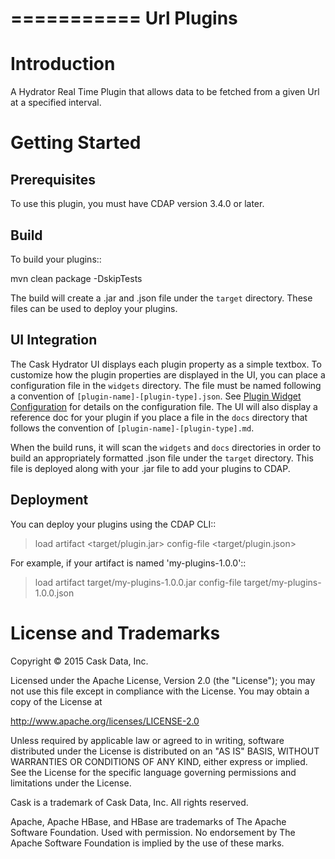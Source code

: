 ===========
Url Plugins
===========

Introduction
============

A Hydrator Real Time Plugin that allows data to be fetched from a given Url at a specified interval.

Getting Started
===============

Prerequisites
-------------

To use this plugin, you must have CDAP version 3.4.0 or later.

Build
-----
To build your plugins::

  mvn clean package -DskipTests

The build will create a .jar and .json file under the ``target`` directory.
These files can be used to deploy your plugins.

UI Integration
--------------
The Cask Hydrator UI displays each plugin property as a simple textbox. To customize how the plugin properties
are displayed in the UI, you can place a configuration file in the ``widgets`` directory.
The file must be named following a convention of ``[plugin-name]-[plugin-type].json``.
See [Plugin Widget Configuration](http://docs.cdap.io/cdap/current/en/cdap-apps/hydrator/custom.html#plugin-configuration-json)
for details on the configuration file.
The UI will also display a reference doc for your plugin if you place a file in the ``docs`` directory
that follows the convention of ``[plugin-name]-[plugin-type].md``.

When the build runs, it will scan the ``widgets`` and ``docs`` directories in order to build an appropriately
formatted .json file under the ``target`` directory. This file is deployed along with your .jar file to add your
plugins to CDAP.

Deployment
----------
You can deploy your plugins using the CDAP CLI::

  > load artifact <target/plugin.jar> config-file <target/plugin.json>

For example, if your artifact is named 'my-plugins-1.0.0'::

  > load artifact target/my-plugins-1.0.0.jar config-file target/my-plugins-1.0.0.json


License and Trademarks
======================

Copyright © 2015 Cask Data, Inc.

Licensed under the Apache License, Version 2.0 (the "License"); you may not use this file except
in compliance with the License. You may obtain a copy of the License at

http://www.apache.org/licenses/LICENSE-2.0

Unless required by applicable law or agreed to in writing, software distributed under the
License is distributed on an "AS IS" BASIS, WITHOUT WARRANTIES OR CONDITIONS OF ANY KIND,
either express or implied. See the License for the specific language governing permissions
and limitations under the License.

Cask is a trademark of Cask Data, Inc. All rights reserved.

Apache, Apache HBase, and HBase are trademarks of The Apache Software Foundation. Used with
permission. No endorsement by The Apache Software Foundation is implied by the use of these marks.